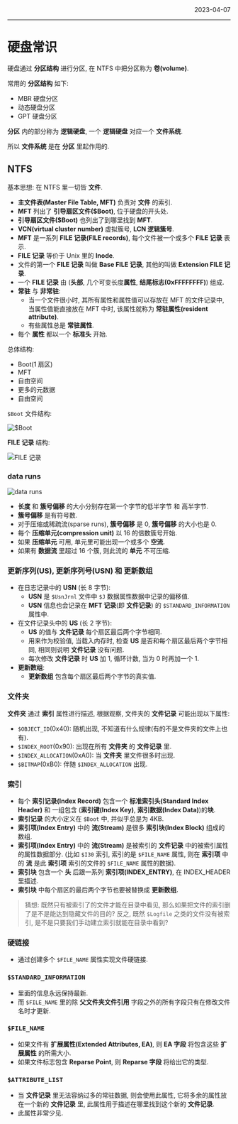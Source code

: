 <div align="right">2023-04-07</div>

---

# 硬盘常识

硬盘通过 **分区结构** 进行分区, 在 NTFS 中把分区称为 **卷(volume)**.

常用的 **分区结构** 如下:

* MBR 硬盘分区
* 动态硬盘分区
* GPT 硬盘分区

**分区** 内的部分称为 **逻辑硬盘**, 一个 **逻辑硬盘** 对应一个 **文件系统**.

所以 **文件系统** 是在 **分区** 里起作用的.

## NTFS

基本思想: 在 NTFS 里一切皆 **文件**.

* **主文件表(Master File Table, MFT)** 负责对 **文件** 的索引.
* **MFT** 列出了 **引导扇区文件($Boot)**, 位于硬盘的开头处.
* **引导扇区文件($Boot)** 也列出了到哪里找到 **MFT**.
* **VCN(virtual cluster number)** 虚拟簇号, **LCN 逻辑簇号**.
* **MFT** 是一系列 **FILE 记录(FILE records)**, 每个文件被一个或多个 **FILE 记录** 表示.
* **FILE 记录** 等价于 Unix 里的 **Inode**.
* 文件的第一个 **FILE 记录** 叫做 **Base FILE 记录**, 其他的叫做 **Extension FILE 记录**.
* 一个 **FILE 记录** 由 (**头部**, 几个可变长度**属性**, **结尾标志(0xFFFFFFFF)**) 组成.
* **常驻** 与 **非常驻**:
  * 当一个文件很小时, 其所有属性和属性值可以存放在 MFT 的文件记录中, 当属性值能直接放在 MFT 中时, 该属性就称为 **常驻属性(resident attribute)**.
  * 有些属性总是 **常驻属性**.
* 每个 **属性** 都以一个 **标准头** 开始.

总体结构:

* Boot(1 扇区)
* MFT
* 自由空间
* 更多的元数据
* 自由空间

`$Boot` 文件结构:

![$Boot](./.img/Screenshot%202023-04-07%20071122.png)

**FILE 记录** 结构:

![FILE 记录](./.img/Screenshot%202023-04-07%20092420.png)

### data runs

![data runs](./.img/Screenshot%202023-04-07%20184257.png)

* **长度** 和 **簇号偏移** 的大小分别存在第一个字节的低半字节 和 高半字节.
* **簇号偏移** 是有符号数.
* 对于压缩或稀疏流(sparse runs), **簇号偏移** 是 0, **簇号偏移** 的大小也是 0.
* 每个 **压缩单元(compression unit)** 以 16 的倍数簇号开始.
* 如果 **压缩单元** 可用, 单元里可能出现一个或多个 **空流**.
* 如果有 **数据流** 里超过 16 个簇, 则此流的 **单元** 不可压缩.

### 更新序列(US), 更新序列号(USN) 和 更新数组

* 在日志记录中的 **USN** (长 8 字节):
  * **USN** 是 `$UsnJrnl` 文件中 `$J` 数据属性数据中记录的偏移值.
  * **USN** 信息也会记录在 **MFT 记录**(即 **文件记录**) 的 `$STANDARD_INFORMATION` 属性中.
* 在文件记录头中的 **US** (长 2 字节):
  * **US** 的值与 **文件记录** 每个扇区最后两个字节相同.
  * 用来作为校验值, 当载入内存时, 检查 **US** 是否和每个扇区最后两个字节相同, 相同则说明 **文件记录** 没有问题.
  * 每次修改 **文件记录** 时 **US** 加 1, 循环计数, 当为 0 时再加一个 1.
* **更新数组**:
  * **更新数组** 包含每个扇区最后两个字节的真实值.

### 文件夹

**文件夹** 通过 **索引** 属性进行描述, 根据观察, 文件夹的 **文件记录** 可能出现以下属性:

* `$OBJECT_ID`(0x40): 随机出现, 不知道有什么规律(有的不是文件夹的文件上也有).
* `$INDEX_ROOT`(0x90): 出现在所有 **文件夹** 的 **文件记录** 里.
* `$INDEX_ALLOCATION`(0xA0): 当 **文件夹** 里文件很多时出现.
* `$BITMAP`(0xB0): 伴随 `$INDEX_ALLOCATION` 出现.

### 索引

* 每个 **索引记录(Index Record)** 包含一个 **标准索引头(Standard Index Header)** 和 一组包含 (**索引键(Index Key)**, **索引数据(Index Data)**)的**块**.
* **索引记录** 的大小定义在 `$Boot` 中, 并似乎总是为 4KB.
* **索引项(Index Entry)** 中的 **流(Stream)** 是很多 **索引块(Index Block)** 组成的数组.
* **索引项(Index Entry)** 中的 **流(Stream)** 是被索引的 **文件记录** 中的被索引属性的属性数据部分. (比如 `$I30` 索引, 索引的是 `$FILE_NAME` 属性, 则在 **索引项** 中的 **流** 是此 **索引项** 索引的文件的 `$FILE_NAME` 属性的数据).
* **索引块** 包含一个 **头** 后跟一系列 **索引项(INDEX_ENTRY)**, 在 INDEX_HEADER 里描述.
* **索引块** 中每个扇区的最后两个字节也要被替换成 **更新数组**.

> 猜想: 既然只有被索引了的文件才能在目录中看见, 那么如果把文件的索引删了是不是能达到隐藏文件的目的? 反之, 既然 `$Logfile` 之类的文件没有被索引, 是不是只要我们手动建立索引就能在目录中看到?

### 硬链接

* 通过创建多个 `$FILE_NAME` 属性实现文件硬链接.

### `$STANDARD_INFORMATION`

* 里面的信息永远保持最新.
* 而 `$FILE_NAME` 里的除 **父文件夹文件引用** 字段之外的所有字段只有在修改文件名时才更新.

### `$FILE_NAME`

* 如果文件有 **扩展属性(Extended Attributes, EA)**, 则 **EA 字段** 将包含这些 **扩展属性** 的所需大小.
* 如果文件标志包含 **Reparse Point**, 则 **Reparse 字段** 将给出它的类型.

### `$ATTRIBUTE_LIST`

* 当 **文件记录** 里无法容纳过多的常驻数据, 则会使用此属性, 它将多余的属性放在一个新的 **文件记录** 里, 此属性用于描述在哪里找到这个新的 **文件记录**.
* 此属性非常少见.
